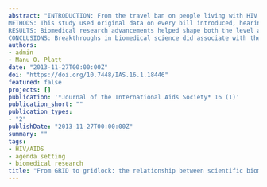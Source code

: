 ```yaml
---
abstract: "INTRODUCTION: From the travel ban on people living with HIV (PLHIV) to resistance to needle exchange programmes, there are many examples where policy responses to HIV/AIDS in the United States seem divorced from behavioural, public health and sociological evidence. At its root, however, the unknowns about HIV/AIDS lie at biomedical science, and scientific researchers have made tremendous progress over the past 30 years of the epidemic by using antiretroviral therapy to increase the life expectancy of PLHIV almost to the same level as non-infected individuals; but a relationship between biomedical science discoveries and congressional responses to HIV/AIDS has not been studied. Using quantitative approaches, we directly examine the hypothesis that progress in HIV/AIDS biomedical science discoveries would have a correlative relationship with congressional response to HIV/AIDS from 1981 to 2010.
METHODS: This study used original data on every bill introduced, hearing held and law passed by the US Congress relating to HIV/AIDS over 30 years (1981-2010). We combined congressional data with the most cited and impactful biomedical research scientific publications over the same time period as a metric of biomedical science breakthroughs. Correlations between congressional policy and biomedical research were then analyzed at the aggregate and individual levels.
RESULTS: Biomedical research advancements helped shape both the level and content of bill sponsorship on HIV/AIDS, but they had no effect on other stages of the legislative process. Examination of the content of bills and biomedical research indicated that science helped transform HIV/AIDS bill sponsorship from a niche concern of liberal Democrats to a bipartisan coalition when Republicans became the majority party. The trade-off for that expansion has been an emphasis on the global epidemic to the detriment of domestic policies and programmes.
CONCLUSIONS: Breakthroughs in biomedical science did associate with the number and types of HIV/AIDS bills introduced in Congress, but that relationship did not extend to the passage of laws or to hearings. When science matters, it cannot be separated from political considerations. An important implication of our work has been the depoliticizing role that science can play. Scientific breakthroughs helped to transform HIV/AIDS policy from a niche of liberal Democrats into bipartisan support for the global fight against the disease."
authors:
- admin
- Manu O. Platt
date: "2013-11-27T00:00:00Z"
doi: "https://doi.org/10.7448/IAS.16.1.18446"
featured: false
projects: []
publication: '*Journal of the International Aids Society* 16 (1)'
publication_short: ""
publication_types:
- "2"
publishDate: "2013-11-27T00:00:00Z"
summary: ""
tags:
- HIV/AIDS
- agenda setting
- biomedical research
title: "From GRID to gridlock: the relationship between scientific biomedical breakthroughs and HIV/AIDS policy in the US Congress"
---
```


